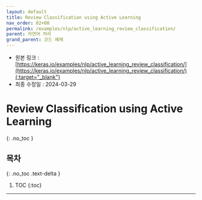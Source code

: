 ```yaml
---
layout: default
title: Review Classification using Active Learning
nav_order: 02+00
permalink: /examples/nlp/active_learning_review_classification/
parent: 자연어 처리
grand_parent: 코드 예제
---
```


* 원본 링크 : [https://keras.io/examples/nlp/active_learning_review_classification/](https://keras.io/examples/nlp/active_learning_review_classification/){:target="_blank"}
* 최종 수정일 : 2024-03-29

# Review Classification using Active Learning
{: .no_toc }

## 목차
{: .no_toc .text-delta }

1. TOC
{:toc}

---
